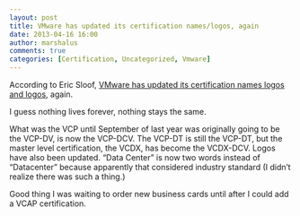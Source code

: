 ```yaml
---
layout: post
title: VMware has updated its certification names/logos, again
date: 2013-04-16 16:00
author: marshalus
comments: true
categories: [Certification, Uncategorized, Vmware]
---
```



According to Eric Sloof, [VMware has updated its certification names logos and logos](http://www.ntpro.nl/blog/archives/2328-The-new-official-VMware-technical-certification-logos-and-names-are-out.html), again.

I guess nothing lives forever, nothing stays the same.

What was the VCP until September of last year was originally going to be the VCP-DV, is now the VCP-DCV. The VCP-DT is still the VCP-DT, but the master level certification, the VCDX, has become the VCDX-DCV. Logos have also been updated. “Data Center” is now two words instead of “Datacenter” because apparently that considered industry standard (I didn’t realize there was such a thing.)

Good thing I was waiting to order new business cards until after I could add a VCAP certification.